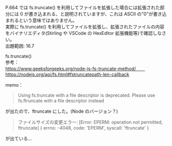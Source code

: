 P.664 では fs.truncate() を利用してファイルを拡張した場合には拡張された部分には 0 が書き込まれる、と説明されていますが、これは ASCII の"0"が書き込まれるという意味ではありません。  
実際に fs.truncate() を利用してファイルを拡張し、拡張されたファイルの内容をバイナリエディタ(Stirling や VSCode の HexEditor 拡張機能等)で確認しなさい。  
出題範囲: 16.7

fs.truncate()  
参考：  
https://www.geeksforgeeks.org/node-js-fs-truncate-method/　　
https://nodejs.org/api/fs.html#fstruncatepath-len-callback

memo：

> Using fs.truncate with a file descriptor is deprecated. Please use fs.ftruncate with a file descriptor instead

が出たので、ftruncate にした。(Node のバージョン？)

> ファイルサイズの変更エラー: [Error: EPERM: operation not permitted, ftruncate] {
> errno: -4048,
> code: 'EPERM',
> syscall: 'ftruncate'
> }

が出ている…
